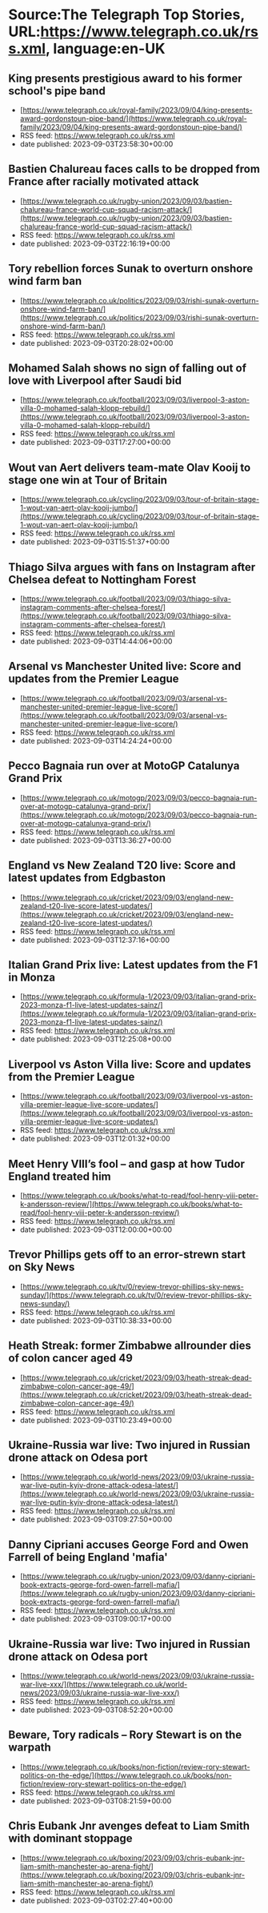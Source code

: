 # Source:The Telegraph Top Stories, URL:https://www.telegraph.co.uk/rss.xml, language:en-UK

## King presents prestigious award to his former school's pipe band
 - [https://www.telegraph.co.uk/royal-family/2023/09/04/king-presents-award-gordonstoun-pipe-band/](https://www.telegraph.co.uk/royal-family/2023/09/04/king-presents-award-gordonstoun-pipe-band/)
 - RSS feed: https://www.telegraph.co.uk/rss.xml
 - date published: 2023-09-03T23:58:30+00:00



## Bastien Chalureau faces calls to be dropped from France after racially motivated attack
 - [https://www.telegraph.co.uk/rugby-union/2023/09/03/bastien-chalureau-france-world-cup-squad-racism-attack/](https://www.telegraph.co.uk/rugby-union/2023/09/03/bastien-chalureau-france-world-cup-squad-racism-attack/)
 - RSS feed: https://www.telegraph.co.uk/rss.xml
 - date published: 2023-09-03T22:16:19+00:00



## Tory rebellion forces Sunak to overturn onshore wind farm ban
 - [https://www.telegraph.co.uk/politics/2023/09/03/rishi-sunak-overturn-onshore-wind-farm-ban/](https://www.telegraph.co.uk/politics/2023/09/03/rishi-sunak-overturn-onshore-wind-farm-ban/)
 - RSS feed: https://www.telegraph.co.uk/rss.xml
 - date published: 2023-09-03T20:28:02+00:00



## Mohamed Salah shows no sign of falling out of love with Liverpool after Saudi bid
 - [https://www.telegraph.co.uk/football/2023/09/03/liverpool-3-aston-villa-0-mohamed-salah-klopp-rebuild/](https://www.telegraph.co.uk/football/2023/09/03/liverpool-3-aston-villa-0-mohamed-salah-klopp-rebuild/)
 - RSS feed: https://www.telegraph.co.uk/rss.xml
 - date published: 2023-09-03T17:27:00+00:00



## Wout van Aert delivers team-mate Olav Kooij to stage one win at Tour of Britain
 - [https://www.telegraph.co.uk/cycling/2023/09/03/tour-of-britain-stage-1-wout-van-aert-olav-kooij-jumbo/](https://www.telegraph.co.uk/cycling/2023/09/03/tour-of-britain-stage-1-wout-van-aert-olav-kooij-jumbo/)
 - RSS feed: https://www.telegraph.co.uk/rss.xml
 - date published: 2023-09-03T15:51:37+00:00



## Thiago Silva argues with fans on Instagram after Chelsea defeat to Nottingham Forest
 - [https://www.telegraph.co.uk/football/2023/09/03/thiago-silva-instagram-comments-after-chelsea-forest/](https://www.telegraph.co.uk/football/2023/09/03/thiago-silva-instagram-comments-after-chelsea-forest/)
 - RSS feed: https://www.telegraph.co.uk/rss.xml
 - date published: 2023-09-03T14:44:06+00:00



## Arsenal vs Manchester United live: Score and updates from the Premier League
 - [https://www.telegraph.co.uk/football/2023/09/03/arsenal-vs-manchester-united-premier-league-live-score/](https://www.telegraph.co.uk/football/2023/09/03/arsenal-vs-manchester-united-premier-league-live-score/)
 - RSS feed: https://www.telegraph.co.uk/rss.xml
 - date published: 2023-09-03T14:24:24+00:00



## Pecco Bagnaia run over at MotoGP Catalunya Grand Prix
 - [https://www.telegraph.co.uk/motogp/2023/09/03/pecco-bagnaia-run-over-at-motogp-catalunya-grand-prix/](https://www.telegraph.co.uk/motogp/2023/09/03/pecco-bagnaia-run-over-at-motogp-catalunya-grand-prix/)
 - RSS feed: https://www.telegraph.co.uk/rss.xml
 - date published: 2023-09-03T13:36:27+00:00



## England vs New Zealand T20 live: Score and latest updates from Edgbaston
 - [https://www.telegraph.co.uk/cricket/2023/09/03/england-new-zealand-t20-live-score-latest-updates/](https://www.telegraph.co.uk/cricket/2023/09/03/england-new-zealand-t20-live-score-latest-updates/)
 - RSS feed: https://www.telegraph.co.uk/rss.xml
 - date published: 2023-09-03T12:37:16+00:00



## Italian Grand Prix live: Latest updates from the F1 in Monza
 - [https://www.telegraph.co.uk/formula-1/2023/09/03/italian-grand-prix-2023-monza-f1-live-latest-updates-sainz/](https://www.telegraph.co.uk/formula-1/2023/09/03/italian-grand-prix-2023-monza-f1-live-latest-updates-sainz/)
 - RSS feed: https://www.telegraph.co.uk/rss.xml
 - date published: 2023-09-03T12:25:08+00:00



## Liverpool vs Aston Villa live: Score and updates from the Premier League
 - [https://www.telegraph.co.uk/football/2023/09/03/liverpool-vs-aston-villa-premier-league-live-score-updates/](https://www.telegraph.co.uk/football/2023/09/03/liverpool-vs-aston-villa-premier-league-live-score-updates/)
 - RSS feed: https://www.telegraph.co.uk/rss.xml
 - date published: 2023-09-03T12:01:32+00:00



## Meet Henry VIII’s fool – and gasp at how Tudor England treated him
 - [https://www.telegraph.co.uk/books/what-to-read/fool-henry-viii-peter-k-andersson-review/](https://www.telegraph.co.uk/books/what-to-read/fool-henry-viii-peter-k-andersson-review/)
 - RSS feed: https://www.telegraph.co.uk/rss.xml
 - date published: 2023-09-03T12:00:00+00:00



## Trevor Phillips gets off to an error-strewn start on Sky News
 - [https://www.telegraph.co.uk/tv/0/review-trevor-phillips-sky-news-sunday/](https://www.telegraph.co.uk/tv/0/review-trevor-phillips-sky-news-sunday/)
 - RSS feed: https://www.telegraph.co.uk/rss.xml
 - date published: 2023-09-03T10:38:33+00:00



## Heath Streak: former Zimbabwe allrounder dies of colon cancer aged 49
 - [https://www.telegraph.co.uk/cricket/2023/09/03/heath-streak-dead-zimbabwe-colon-cancer-age-49/](https://www.telegraph.co.uk/cricket/2023/09/03/heath-streak-dead-zimbabwe-colon-cancer-age-49/)
 - RSS feed: https://www.telegraph.co.uk/rss.xml
 - date published: 2023-09-03T10:23:49+00:00



## Ukraine-Russia war live: Two injured in Russian drone attack on Odesa port
 - [https://www.telegraph.co.uk/world-news/2023/09/03/ukraine-russia-war-live-putin-kyiv-drone-attack-odesa-latest/](https://www.telegraph.co.uk/world-news/2023/09/03/ukraine-russia-war-live-putin-kyiv-drone-attack-odesa-latest/)
 - RSS feed: https://www.telegraph.co.uk/rss.xml
 - date published: 2023-09-03T09:27:50+00:00



## Danny Cipriani accuses George Ford and Owen Farrell of being England 'mafia'
 - [https://www.telegraph.co.uk/rugby-union/2023/09/03/danny-cipriani-book-extracts-george-ford-owen-farrell-mafia/](https://www.telegraph.co.uk/rugby-union/2023/09/03/danny-cipriani-book-extracts-george-ford-owen-farrell-mafia/)
 - RSS feed: https://www.telegraph.co.uk/rss.xml
 - date published: 2023-09-03T09:00:17+00:00



## Ukraine-Russia war live: Two injured in Russian drone attack on Odesa port
 - [https://www.telegraph.co.uk/world-news/2023/09/03/ukraine-russia-war-live-xxx/](https://www.telegraph.co.uk/world-news/2023/09/03/ukraine-russia-war-live-xxx/)
 - RSS feed: https://www.telegraph.co.uk/rss.xml
 - date published: 2023-09-03T08:52:20+00:00



## Beware, Tory radicals – Rory Stewart is on the warpath
 - [https://www.telegraph.co.uk/books/non-fiction/review-rory-stewart-politics-on-the-edge/](https://www.telegraph.co.uk/books/non-fiction/review-rory-stewart-politics-on-the-edge/)
 - RSS feed: https://www.telegraph.co.uk/rss.xml
 - date published: 2023-09-03T08:21:59+00:00



## Chris Eubank Jnr avenges defeat to Liam Smith with dominant stoppage
 - [https://www.telegraph.co.uk/boxing/2023/09/03/chris-eubank-jnr-liam-smith-manchester-ao-arena-fight/](https://www.telegraph.co.uk/boxing/2023/09/03/chris-eubank-jnr-liam-smith-manchester-ao-arena-fight/)
 - RSS feed: https://www.telegraph.co.uk/rss.xml
 - date published: 2023-09-03T02:27:40+00:00



